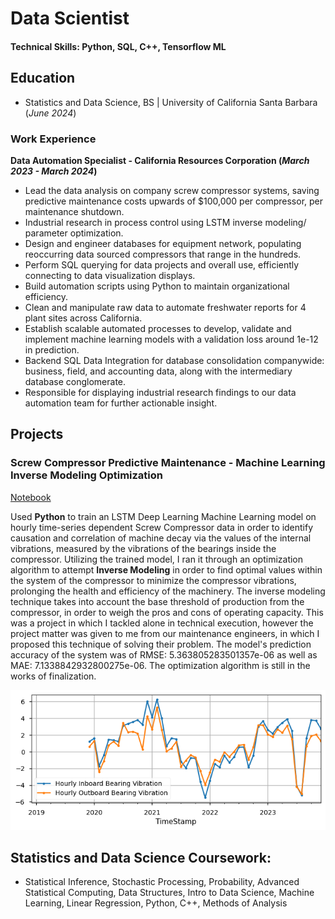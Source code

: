 # Data Scientist

#### Technical Skills: Python, SQL, C++, Tensorflow ML


## Education
- Statistics and Data Science, BS | University of California Santa Barbara (_June 2024_)

### Work Experience
**Data Automation Specialist - California Resources Corporation (_March 2023 - March 2024_)**
-	Lead the data analysis on company screw compressor systems, saving predictive maintenance costs upwards of $100,000 per compressor, per maintenance shutdown.
-	Industrial research in process control using LSTM inverse modeling/ parameter optimization.
-	Design and engineer databases for equipment network, populating reoccurring data sourced compressors that range in the hundreds.
-	Perform SQL querying for data projects and overall use, efficiently connecting to data visualization displays.
-	Build automation scripts using Python to maintain organizational efficiency.
-	Clean and manipulate raw data to automate freshwater reports for 4 plant sites across California.
-	Establish scalable automated processes to develop, validate and implement machine learning models with a validation loss around 1e-12 in prediction.
-	Backend SQL Data Integration for database consolidation companywide: business, field, and accounting data, along with the intermediary database conglomerate. 
-	Responsible for displaying industrial research findings to our data automation team for further actionable insight.

## Projects
### Screw Compressor Predictive Maintenance - Machine Learning Inverse Modeling Optimization
[Notebook](FULLPROJECT.ipynb)

Used **Python** to train an LSTM Deep Learning Machine Learning model on hourly time-series dependent Screw Compressor data in order to identify causation and correlation of machine decay via the values of the internal vibrations, measured by the vibrations of the bearings inside the compressor. Utilizing the trained model, I ran it through an optimization algorithm to attempt **Inverse Modeling** in order to find optimal values within the system of the compressor to minimize the compressor vibrations, prolonging the health and efficiency of the machinery. The inverse modeling technique takes into account the base threshold of production from the compressor, in order to weigh the pros and cons of operating capacity. This was a project in which I tackled alone in technical execution, however the project matter was given to me from our maintenance engineers, in which I proposed this technique of solving their problem. The model's prediction accuracy of the system was of RMSE:  5.363805283501357e-06 as well as MAE:  7.1338842932800275e-06. The optimization algorithm is still in the works of finalization.

![Time Series Comparison](/assets/ts_comparison.png)

## Statistics and Data Science Coursework:
- Statistical Inference, Stochastic Processing, Probability, Advanced Statistical Computing, Data Structures, Intro to Data Science, Machine Learning, Linear Regression, Python, C++, Methods of Analysis
